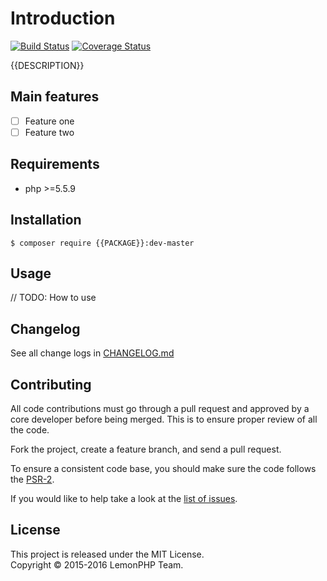 Introduction
===
[![Build Status](https://travis-ci.org/{{PROJECT}}.svg?branch=master)](https://travis-ci.org/{{PROJECT}})
[![Coverage Status](https://coveralls.io/repos/github/{{PROJECT}}/badge.svg?branch=master)](https://coveralls.io/github/{{PROJECT}}?branch=master)

{{DESCRIPTION}}

Main features
---
- [ ] Feature one
- [ ] Feature two

Requirements
---
* php >=5.5.9

Installation
---
```shell
$ composer require {{PACKAGE}}:dev-master
```

Usage
---
// TODO: How to use

Changelog
---
See all change logs in [CHANGELOG.md][changelog]

Contributing
---
All code contributions must go through a pull request and approved by
a core developer before being merged. This is to ensure proper review of all the code.

Fork the project, create a feature branch, and send a pull request.

To ensure a consistent code base, you should make sure the code follows the [PSR-2][psr2].

If you would like to help take a look at the [list of issues][issues].

License
---
This project is released under the MIT License.   
Copyright © 2015-2016 LemonPHP Team.


[changelog]: https://github.com/{{PROJECT}}/blob/master/CHANGELOG.md
[psr2]: https://github.com/php-fig/fig-standards/blob/master/accepted/PSR-2-coding-style-guide.md
[issues]: https://github.com/{{PROJECT}}/issues